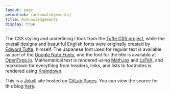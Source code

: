 ```yaml
---
layout: page
permalink: /acknowledgements/
title: Acknowledgements
display: true
---
```


The CSS styling and underlining I took from the [Tufte CSS project](https://github.com/edwardtufte/tufte-css), while the overall designs and beautiful English fonts were originally created by [Edward Tufte](https://www.edwardtufte.com/tufte/), himself. The Japanese font used for regular text is available as part of the [Google Noto Fonts](https://www.google.com/get/noto/), and the font for the title is available at [OpenType.jp](https://opentype.jp/kouzangyousho.htm). Mathematical text is rendered using [MathJax](https://www.mathjax.org/) and
[LaTeX](https://www.latex-project.org/), and markdown for everything from headers, links, and lists to footnotes is rendered using [Kramdown](https://kramdown.gettalong.org/index.html).

This is a [Jekyll](https://jekyllrb.com/) site hosted on [GitLab Pages](https://about.gitlab.com/features/pages/). You can view the source for this blog [here](https://gitlab.com/dempedempe/dempedempe.gitlab.io/).
